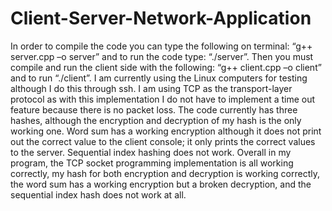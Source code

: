 # Client-Server-Network-Application

In order to compile the code you can type the following on terminal: “g++ server.cpp –o server” and to run the code type: “./server”. Then you must compile and run the client side with the following: “g++ client.cpp –o client” and to run “./client”.
I am currently using the Linux computers for testing although I do this through ssh. I am using TCP as the transport-layer protocol as with this implementation I do not have to implement a time out feature because there is no packet loss. The code currently has three hashes, although the encryption and decryption of my hash is the only working one. Word sum has a working encryption although it does not print out the correct value to the client console; it only prints the correct values to the server. Sequential index hashing does not work. Overall in my program, the TCP socket programming implementation is all working correctly, my hash for both encryption and decryption is working correctly, the word sum has a working encryption but a broken decryption, and the sequential index hash does not work at all. 
